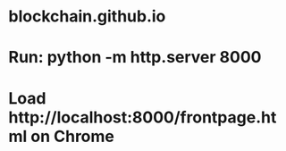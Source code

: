 # blockchain.github.io
# Run: python -m http.server 8000
# Load http://localhost:8000/frontpage.html on Chrome

